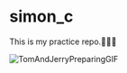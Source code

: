 # simon_c

This is my practice repo.👷🏾‍♀️


![TomAndJerryPreparingGIF](https://user-images.githubusercontent.com/75630576/200785017-92c3a9f4-0f45-4f37-897d-e00f79ea661e.gif)
